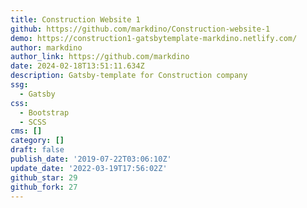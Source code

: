 ```yaml
---
title: Construction Website 1
github: https://github.com/markdino/Construction-website-1
demo: https://construction1-gatsbytemplate-markdino.netlify.com/
author: markdino
author_link: https://github.com/markdino
date: 2024-02-18T13:51:11.634Z
description: Gatsby-template for Construction company
ssg:
  - Gatsby
css:
  - Bootstrap
  - SCSS
cms: []
category: []
draft: false
publish_date: '2019-07-22T03:06:10Z'
update_date: '2022-03-19T17:56:02Z'
github_star: 29
github_fork: 27
---
```

